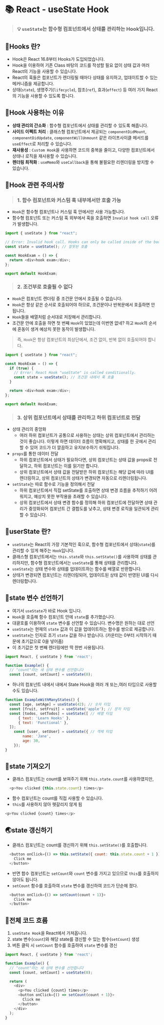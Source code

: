 # 📚 React - useState Hook

> ### 💡 `useState`는 함수형 컴포넌트에서 상태를 관리하는 Hook입니다.

## 💚Hooks 란?
* Hook은 React 16.8부터 Hooks가 도입되었습니다. 
* Hook을 이용하여 기존 Class 바탕의 코드를 작성할 필요 없이 상태 값과 여러 React의 기능을 사용할 수 있습니다.
* React의 훅들은 컴포넌트가 렌더링될 때마다 상태를 유지하고, 업데이트할 수 있는 메커니즘을 제공합니다.
* 상태(`state`), 생명주기(`lifecycle`), 참조(`ref`), 효과(`effect`) 등 여러 가지 React의 기능을 사용할 수 있도록 합니다.

## 📌Hook 사용하는 이유
* **상태 관리의 간소화** : 함수형 컴포넌트에서 상태를 관리할 수 있도록 해줍니다.
* **사이드 이펙트 처리** : 클래스형 컴포넌트에서 제공되는 `componentDidMount`, `componentDidUpdate`, `componentWillUnmount` 같은 라이프사이클 메서드를 `useEffect`로 처리할 수 있습니다.
* **재사용성** : `Custom Hook`을 사용하면 코드의 중복을 줄이고, 다양한 컴포넌트에서 상태나 로직을 재사용할 수 있습니다.
* **렌더링 최적화** : `useMemo`와 `useCallback`을 통해 불필요한 리렌더링을 방지할 수 있습니다.

## 🚚Hook 관련 주의사항 

> ### 1. 함수 컴포넌트와 커스텀 훅 내부에서만 호출 가능
* `Hook`은 함수형 컴포넌트나 커스텀 훅 안에서만 사용 가능합니다.
* 함수형 컴포넌트 또는 커스텀 훅 외부에서 훅을 호출하면 `Invalid hook call` 오류가 발생합니다.

```javascript
import { useState } from "react";

// Error: Invalid hook call. Hooks can only be called inside of the body of a function component.
const state = useState(); // 잘못된 호출

const HookExam = () => {
  return <div>hook exam</div>;
};

export default HookExam;
```
> ### 2. 조건부로 호출될 수 없다
* `Hook`은 컴포넌트 렌더링 중 조건문 안에서 호출될 수 없습니다.
* `Hook`은 항상 같은 순서로 호출되어야 하므로, 조건문이나 반복문에서 호출하면 안 됩니다.
* `Hook`들을 배열처럼 순서대로 저장해서 관리합니다. 
* 조건문 안에 호출을 하면 첫 번째 `Hook`이 있었는데 이번엔 없네? 하고 `Hook`의 순서에 혼동이 생겨 예상치 못한 동작이 발생합니다.
> 즉, `Hook`은 항상 컴포넌트의 최상단에서, 조건 없이, 반복 없이 호출되어야 합니다.
```javascript
import { useState } from "react";

const HookExam = () => {
  if (true) {
    // Error: React Hook "useState" is called conditionally.
    const state = useState(); // 조건문 내에서 훅 호출
  }

  return <div>hook exam</div>;
};

export default HookExam;
```

> ### 3. 상위 컴포넌트에서 상태를 관리하고 하위 컴포넌트로 전달 
* 상태 관리의 중앙화
  * 여러 하위 컴포넌트가 공통으로 사용하는 상태는 상위 컴포넌트에서 관리하는 것이 좋습니다. 이렇게 하면 데이터 흐름이 명확해지고, 상태를 한 곳에서 관리할 수 있어 코드가 더 깔끔하고 유지보수하기 쉬워집니다.
* `props`를 통한 데이터 전달
  * 하위 컴포넌트에서 상태가 필요하다면, 상위 컴포넌트는 상태 값을 props로 전달하고, 하위 컴포넌트는 이를 읽기만 합니다.
  * 상위 컴포넌트에서 상태 값을 전달받은 하위 컴포넌트는 해당 값에 따라 UI를 렌더링하고, 상위 컴포넌트의 상태가 변경되면 자동으로 리렌더링됩니다.
* `setState`는 따로 함수로 기능을 정의해서 전달
  * 하위 컴포넌트에서 직접 setState를 호출하면 상태 변경 흐름을 추적하기 어려워지고, 예상치 못한 부작용을 초래할 수 있습니다.
  * 상위 컴포넌트에서 상태 변경 함수를 정의해 하위 컴포넌트에 전달하면 상태 관리가 중앙화되어 컴포넌트 간 결합도를 낮추고, 상태 변경 로직을 일관되게 관리할 수 있습니다.


## 🐧userState 란?
* `useState`는 React의 가장 기본적인 훅으로, 함수형 컴포넌트에서 상태(`state`)를 관리할 수 있게 해주는 `Hook`입니다. 
* 클래스형 컴포넌트에서는 `this.state`와 `this.setState()`를 사용하여 상태를 관리하지만, 함수형 컴포넌트에서는 `useState`를 통해 상태를 관리합니다. 
* `useState`는 상태 변수와 상태를 업데이트하는 함수를 배열로 반환합니다.
* 상태가 변경되면 컴포넌트는 리렌더링되어, 업데이트된 상태 값이 반영된 UI를 다시 렌더링합니다.


## 🍃state 변수 선언하기
* 여기서 `useState`가 바로 Hook 입니다.
* `Hook`을 호출해 함수 컴포넌트 안에 `state`를 추가했습니다.
* 대괄호를 이용하여 `state` 변수를 선언할 수 있습니다. 변수명은 원하는 대로 선언
* `useState`는 현재의 `state` 값과 이 값을 업데이트하는 함수를 쌍으로 제공합니다.
* `useState`는 인자로 초기 `state` 값을 하나 받습니다. (카운터는 0부터 시작하기 때문에 초기값으로 0을 넣어줌)
* 이 초기값은 첫 번째 렌더링에만 딱 한번 사용됩니다.

```javascript
import React, { useState } from 'react';

function Example() {
  // "count"라는 새 상태 변수를 선언합니다
  const [count, setCount] = useState(0);
```
* 하나의 컴포넌트 내에서 내에서 State Hook을 여러 개 또는,여러 타입으로 사용할 수도 있습니다.
```javascript
function ExampleWithManyStates() {
  const [age, setAge] = useState(42); // 숫자 타입
  const [fruit, setFruit] = useState('apple'); // 문자 타입
  const [todos, setTodos] = useState([ // 배열 타입
      { text: 'Learn Hooks' },
      { text: 'Functional' },
  ]);
    const [user, setUser] = useState({ // 객체 타입
        name: 'Jane',
        age: 30,
    });
}
```

## 🌰state 기져오기 
* 클래스 컴포넌트는 count를 보여주기 위해 `this.state.count`를 사용하였지만,
```javascript
  <p>You clicked {this.state.count} times</p>
```
* 함수 컴포넌트는 count를 직접 사용할 수 있습니다.
* `this`를 사용하지 않아 헷갈리지 않게 됨 
```javascript
<p>You clicked {count} times</p>
```

## 🌏state 갱신하기 
* 클래스 컴포넌트는 count를 갱신하기 위해 `this.setState()`를 호출합니다.
```javascript
  <button onClick={() => this.setState({ count: this.state.count + 1 })}>
    Click me
  </button>
```
* 반면 함수 컴포넌트는 `setCount`와 `count` 변수를 가지고 있으므로 `this`를 호출하지 않아도 됩니다.
* `setCount` 함수를 호출하여 `state` 변수를 갱신하여 코드가 단순헤 졌다.
```javascript
  <button onClick={() => setCount(count + 1)}>
    Click me
  </button>
```

## 🎍전체 코드 흐름
1. `useState Hook`을 React에서 가져옵니다.
2. state 변수(`count`)와 해당 state를 갱신할 수 있는 함수(`setCount`) 생성
3. 버튼 클릭 시 `setCount` 함수를 호출하여 `state` 변수를 갱신
```javascript
import React, { useState } from 'react';

function Example() {
  // "count"라는 새 상태 변수를 선언합니다
  const [count, setCount] = useState(0);

  return (
    <div>
      <p>You clicked {count} times</p>
      <button onClick={() => setCount(count + 1)}>
        Click me
      </button>
    </div>
  );
}
```
